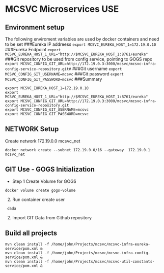 MCSVC Microservices USE
=======================


Environment setup
-----------------
The following enviroment variables are used by docker containers and need to be set
###Eureka IP addreess
``export MCSVC_EUREKA_HOST_1=172.19.0.10``
###Eureka Endpoint
```export MCSVC_EUREKA_HOST_1_URL="http://$MCSVC_EUREKA_HOST_1:8761/eureka"```
###Git repository to be used from config service, pointing to GOGS repo
``export MCSVC_CONFIG_GIT_URL=http://172.19.0.3:3000/mcsvc/mcsvc-infra-config-service-repository.git#``
###Git username
``export MCSVC_CONFIG_GIT_USERNAME=mcsvc``
###Git password
``export MCSVC_CONFIG_GIT_PASSWORD=mcsvc``
###Summary
```
export MCSVC_EUREKA_HOST_1=172.19.0.10
export MCSVC_EUREKA_HOST_1_URL="http://$MCSVC_EUREKA_HOST_1:8761/eureka"
export MCSVC_CONFIG_GIT_URL=http://172.19.0.3:3000/mcsvc/mcsvc-infra-config-service-repository.git
export MCSVC_CONFIG_GIT_USERNAME=mcsvc
export MCSVC_CONFIG_GIT_PASSWORD=mcsvc
```



NETWORK Setup
-------------
Create network 172.19.0.0 mcsvc_net
```
docker network create --subnet 172.19.0.0/16 --gateway  172.19.0.1  mcsvc_net
```


GIT Use - GOGS Initialization
----------------------------
- Step 1 Create Volume for GOGS

```
docker volume create gogs-volume
```

2. Run container create user

`` dada``


2. Import GIT Data from Github repository


Build all projects
------------------
```
mvn clean install -f /home/john/Projects/mcsvc/mcsvc-infra-eureka-service/pom.xml &
mvn clean install -f /home/john/Projects/mcsvc/mcsvc-infra-config-service/pom.xml &
mvn clean install -f /home/john/Projects/mcsvc/mcsvc-util-constants-service/pom.xml &
```



